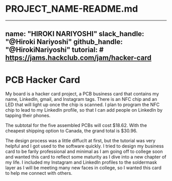 # PROJECT_NAME-README.md
---
name: "HIROKI NARIYOSHI"
slack_handle: "@Hiroki Nariyoshi"
github_handle: "@HirokiNariyoshi"
tutorial: # https://jams.hackclub.com/jam/hacker-card
---

# PCB Hacker Card

<!-- Describe your board in 2-3 sentences. What are you making? What will it do? -->
My board is a hacker card project, a PCB business card that contains my name, LinkedIn, gmail, and Instagram tags. There is an NFC chip and an LED that will light up once the chip is scanned. I plan to program the NFC chip to lead to my LinkedIn profile, so that I can add people on LinkedIn by tapping their phones.

<!-- How much is it going to cost? -->
The subtotal for the five assembled PCBs will cost $18.62. With the cheapest shipping option to Canada, the grand total is $30.96.
<!-- Tell us a little bit about your design process. What were some challenges? What helped? ***Totally optional*** -->
The design process was a little diffuclt at first, but the tutorial was very helpful and I got used to the software quickly. I tried to design my business card to be farily professional and minimal as I am going off to college soon and wanted this card to reflect some maturity as I dive into a new chapter of my life. I included my Instagram and LinkedIn profiles to the soldermask layer as I will be meeting many new faces in college, so I wanted this card to help me connect with others.
